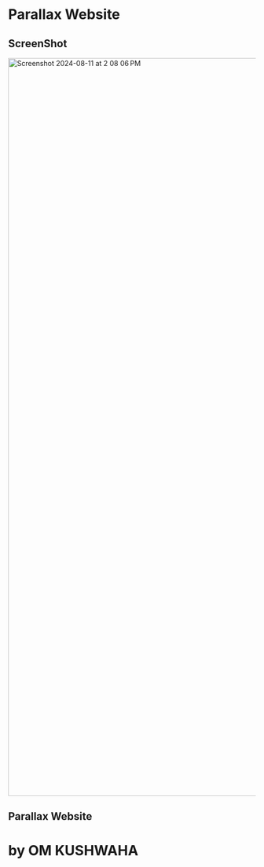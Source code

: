 # Parallax Website

<h2> ScreenShot </h2>
<img width="1502" alt="Screenshot 2024-08-11 at 2 08 06 PM" src="https://github.com/user-attachments/assets/c3f8fff2-e885-4453-81e6-dbecd0940801">


<h2> Parallax Website </h2>

# by OM KUSHWAHA
